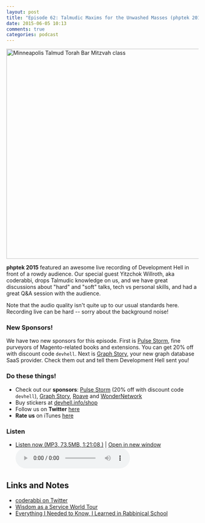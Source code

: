 ```yaml
---
layout: post
title: "Episode 62: Talmudic Maxims for the Unwashed Masses (phptek 2015)"
date: 2015-06-05 10:13
comments: true
categories: podcast
---
```


<a href="https://www.flickr.com/photos/jhsum-commons/4419515464" title="Minneapolis Talmud Torah Bar Mitzvah class by Jewish Historical Society of the Upper Midwest, on Flickr"><img src="https://c1.staticflickr.com/5/4048/4419515464_69f3405df7_z.jpg?zz=1" width="640" height="550" alt="Minneapolis Talmud Torah Bar Mitzvah class"></a>

**phptek 2015** featured an awesome live recording of Development Hell in front of a rowdy audience. Our special guest Yitzchok Willroth, aka coderabbi, drops Talmudic knowledge on us, and we have great discussions about "hard" and "soft" talks, tech vs personal skills, and had a great Q&A session with the audience.

Note that the audio quality isn't quite up to our usual standards here. Recording live can be hard -- sorry about the background noise!

### New Sponsors!

We have two new sponsors for this episode. First is [Pulse Storm](http://store.pulsestorm.net/), fine purveyors of Magento-related books and extensions. You can get 20% off with discount code `devhell`. Next is [Graph Story](http://graphstory.com), your new graph database SaaS provider. Check them out and tell them Development Hell sent you!


### Do these things!

* Check out our **sponsors**: [Pulse Storm](http://store.pulsestorm.net/) (20% off with discount code `devhell`), [Graph Story](http://graphstory.com), [Roave](http://roave.com/) and [WonderNetwork](https://wondernetwork.com/)
* Buy stickers at [devhell.info/shop](http://devhell.info/shop)
* Follow us on **Twitter** [here](https://twitter.com/dev_hell)
* **Rate us** on iTunes [here](http://itunes.apple.com/us/podcast/dev-hell/id489840699)

### Listen

* <a href="http://devhell.s3.amazonaws.com/ep62-128stereo.mp3" rel="enclosure">Listen now (MP3, 73.5MB, 1:21:08 )</a> | <a href="/player.html?ep62-128stereo.mp3" target="player_win" class="audio-player-popup">Open in new window</a>    
    <audio controls src="http://devhell.s3.amazonaws.com/ep62-128stereo.mp3">

## Links and Notes

- [coderabbi on Twitter](https://twitter.com/coderabbi)
- [Wisdom as a Service World Tour](http://wisdomworldtour.com/)
- [Everything I Needed to Know, I Learned in Rabbinical School](https://joind.in/13716)
